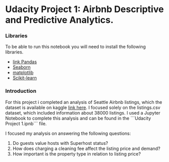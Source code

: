 # Udacity Project 1: Airbnb Descriptive and Predictive Analytics.

<h3>Libraries</h3>
<div>
  <p>To be able to run this notebook you will need to install the following libraries.</p>
  <ul>
      <li>
         <a href="url">link Pandas</a>
      </li>
      <li>
        <a href = "url"> Seaborn </a>
      </li>
      <li>  
         <a href = "url"> matplotlib </a>
      </li>
      <li>
        <a href = "url"> Scikit-learn </a>
      </li>
  </ul>
</div>

<h3> Introduction </h3>

<div>
  <p>
    For this project i completed an analysis of Seattle Airbnb listings, which the dataset is available on kaggle <a href="url">link here</a>. I focused solely on the listings.csv dataset, which included information about 38000 listings. I used a Jupyter Notebook to complete this analysis and can be found in the ```Udacity Project 1.ipnb``` file.
  </p>
 <p>
   I focused my analysis on answering the following questions:
   
   <ol>
    <li>Do guests value hosts with Superhost status?</li>
    <li>How does charging a cleaning fee affect the listing price and demand?</li>
   <li>How important is the property type in relation to listing price?</li>
  </ol>
</p>
</div>

  
  
  
        

 
 
 

